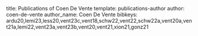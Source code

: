 title: Publications of Coen De Vente
template: publications-author
author: coen-de-vente
author_name: Coen De Vente
bibkeys: ardu20,lemi23,less20,vent23c,vent18,schw22,vent22,schw22a,vent20a,vent21a,lemi22,vent23a,vent23b,vent20,vent21,xion21,gonz21